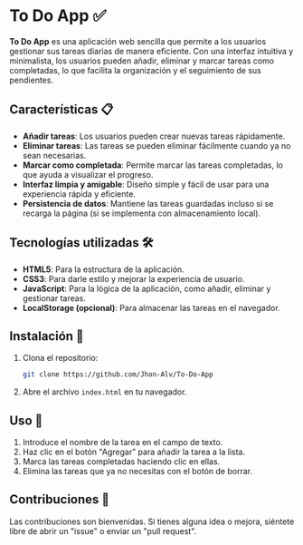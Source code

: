 # To Do App ✅

**To Do App** es una aplicación web sencilla que permite a los usuarios gestionar sus tareas diarias de manera eficiente. Con una interfaz intuitiva y minimalista, los usuarios pueden añadir, eliminar y marcar tareas como completadas, lo que facilita la organización y el seguimiento de sus pendientes.

## Características 📋

*   **Añadir tareas**: Los usuarios pueden crear nuevas tareas rápidamente.
*   **Eliminar tareas**: Las tareas se pueden eliminar fácilmente cuando ya no sean necesarias.
*   **Marcar como completada**: Permite marcar las tareas completadas, lo que ayuda a visualizar el progreso.
*   **Interfaz limpia y amigable**: Diseño simple y fácil de usar para una experiencia rápida y eficiente.
*   **Persistencia de datos**: Mantiene las tareas guardadas incluso si se recarga la página (si se implementa con almacenamiento local).

## Tecnologías utilizadas 🛠️

*   **HTML5**: Para la estructura de la aplicación.
*   **CSS3**: Para darle estilo y mejorar la experiencia de usuario.
*   **JavaScript**: Para la lógica de la aplicación, como añadir, eliminar y gestionar tareas.
*   **LocalStorage (opcional)**: Para almacenar las tareas en el navegador.

## Instalación 🚀

1.  Clona el repositorio:
    
    ```bash
    git clone https://github.com/Jhon-Alv/To-Do-App
    ```
    
2.  Abre el archivo `index.html` en tu navegador.

## Uso 📖

1.  Introduce el nombre de la tarea en el campo de texto.
2.  Haz clic en el botón "Agregar" para añadir la tarea a la lista.
3.  Marca las tareas completadas haciendo clic en ellas.
4.  Elimina las tareas que ya no necesitas con el botón de borrar.

## Contribuciones 🤝

Las contribuciones son bienvenidas. Si tienes alguna idea o mejora, siéntete libre de abrir un "issue" o enviar un "pull request".
